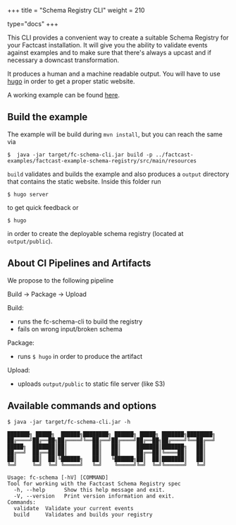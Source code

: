 +++
title = "Schema Registry CLI"
weight = 210

type="docs"
+++

This CLI provides a convenient way to create a suitable Schema Registry for your Factcast installation.
It will give you the ability to validate events against examples and to make sure that there's always a upcast and if 
necessary a downcast transformation.

It produces a human and a machine readable output. You will have to use [hugo](https://gohugo.io/) in order to get a 
proper static website.

A working example can be found [here](/example-registry/). 

## Build the example

The example will be build during `mvn install`, but you can reach the same via 

`$  java -jar target/fc-schema-cli.jar build -p ../factcast-examples/factcast-example-schema-registry/src/main/resources`

`build` validates and builds the example and also produces a `output` directory that contains the static website. Inside this folder run 

`$ hugo server`

to get quick feedback or

`$ hugo`

in order to create the deployable schema registry (located at `output/public`).

## About CI Pipelines and Artifacts

We propose to the following pipeline

Build -> Package -> Upload

Build:  
- runs the fc-schema-cli to build the registry
- fails on wrong input/broken schema

Package:
- runs `$ hugo` in order to produce the artifact

Upload:
-  uploads `output/public` to static file server (like S3)

## Available commands and options

```
$ java -jar target/fc-schema-cli.jar -h

███████╗ █████╗  ██████╗████████╗ ██████╗ █████╗ ███████╗████████╗
██╔════╝██╔══██╗██╔════╝╚══██╔══╝██╔════╝██╔══██╗██╔════╝╚══██╔══╝
█████╗  ███████║██║        ██║   ██║     ███████║███████╗   ██║
██╔══╝  ██╔══██║██║        ██║   ██║     ██╔══██║╚════██║   ██║
██║     ██║  ██║╚██████╗   ██║   ╚██████╗██║  ██║███████║   ██║
╚═╝     ╚═╝  ╚═╝ ╚═════╝   ╚═╝    ╚═════╝╚═╝  ╚═╝╚══════╝   ╚═╝

Usage: fc-schema [-hV] [COMMAND]
Tool for working with the Factcast Schema Registry spec
  -h, --help      Show this help message and exit.
  -V, --version   Print version information and exit.
Commands:
  validate  Validate your current events
  build     Validates and builds your registry
```

